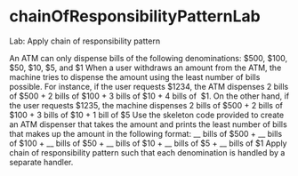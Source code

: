 # chainOfResponsibilityPatternLab
Lab: Apply chain of responsibility pattern

An ATM can only dispense bills of the following denominations: $500, $100, $50, $10, $5, and $1
When a user withdraws an amount from the ATM, the machine tries to dispense the amount using the least number of bills possible.
For instance, if the user requests $1234, the ATM dispenses 2 bills of $500 + 2 bills of $100 + 3 bills of $10 + 4 bills of  $1. On the other hand, if the user requests $1235, the machine dispenses 2 bills of $500 + 2 bills of $100 + 3 bills of $10 + 1 bill of $5
Use the skeleton code provided to create an ATM dispenser that takes the amount and prints the least number of bills that makes up the amount in the following format:
__ bills of $500 + __ bills of $100 + __ bills of $50 + __ bills of $10 + __ bills of $5 + __ bills of $1
Apply chain of responsibility pattern such that each denomination is handled by a separate handler.
